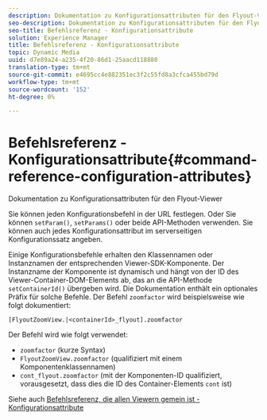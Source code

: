 ```yaml
---
description: Dokumentation zu Konfigurationsattributen für den Flyout-Viewer
seo-description: Dokumentation zu Konfigurationsattributen für den Flyout-Viewer
seo-title: Befehlsreferenz - Konfigurationsattribute
solution: Experience Manager
title: Befehlsreferenz - Konfigurationsattribute
topic: Dynamic Media
uuid: d7e89a24-a235-4f20-86d1-25aacd118880
translation-type: tm+mt
source-git-commit: e4695cc4e882351ec3f2c55fd8a3cfca455bd79d
workflow-type: tm+mt
source-wordcount: '152'
ht-degree: 0%

---
```



# Befehlsreferenz - Konfigurationsattribute{#command-reference-configuration-attributes}

Dokumentation zu Konfigurationsattributen für den Flyout-Viewer

Sie können jeden Konfigurationsbefehl in der URL festlegen. Oder Sie können `setParam()`, `setParams()` oder beide API-Methoden verwenden. Sie können auch jedes Konfigurationsattribut im serverseitigen Konfigurationssatz angeben.

Einige Konfigurationsbefehle erhalten den Klassennamen oder Instanznamen der entsprechenden Viewer-SDK-Komponente. Der Instanzname der Komponente ist dynamisch und hängt von der ID des Viewer-Container-DOM-Elements ab, das an die API-Methode `setContainerId()` übergeben wird. Die Dokumentation enthält ein optionales Präfix für solche Befehle. Der Befehl `zoomfactor` wird beispielsweise wie folgt dokumentiert:

`[FlyoutZoomView.|<containerId>_flyout].zoomfactor`

Der Befehl wird wie folgt verwendet:

* `zoomfactor` (kurze Syntax)
* `FlyoutZoomView.zoomfactor` (qualifiziert mit einem Komponentenklassennamen)
* `cont_flyout.zoomfactor` (mit der Komponenten-ID qualifiziert, vorausgesetzt, dass dies die ID des Container-Elements  `cont` ist)

Siehe auch [Befehlsreferenz, die allen Viewern gemein ist - Konfigurationsattribute](../../../r-html5-viewer-20-cmdref-configattrib/r-html5-viewer-20-cmdref-configattrib.md#concept-850e0f2c49b949deb7cfbfd330d329bd)

